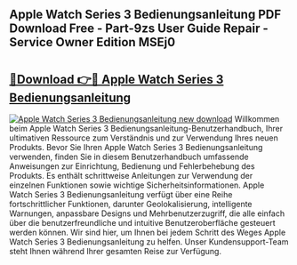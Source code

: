 ## Apple Watch Series 3 Bedienungsanleitung PDF Download Free - Part-9zs User Guide Repair - Service Owner Edition MSEj0

# <h2><a href="http://df53uo.blite.top/?on=Apple+Watch+Series+3+Bedienungsanleitung">🔗Download 👉🔴 Apple Watch Series 3 Bedienungsanleitung</a></h2>

[![Apple Watch Series 3 Bedienungsanleitung new download](https://i.imgur.com/lujVjoI.png)](http://df53uo.blite.top/?on=Apple+Watch+Series+3+Bedienungsanleitung)
Willkommen beim Apple Watch Series 3 Bedienungsanleitung-Benutzerhandbuch, Ihrer ultimativen Ressource zum Verständnis und zur Verwendung Ihres neuen Produkts. Bevor Sie Ihren Apple Watch Series 3 Bedienungsanleitung verwenden, finden Sie in diesem Benutzerhandbuch umfassende Anweisungen zur Einrichtung, Bedienung und Fehlerbehebung des Produkts. Es enthält schrittweise Anleitungen zur Verwendung der einzelnen Funktionen sowie wichtige Sicherheitsinformationen. Apple Watch Series 3 Bedienungsanleitung verfügt über eine Reihe fortschrittlicher Funktionen, darunter Geolokalisierung, intelligente Warnungen, anpassbare Designs und Mehrbenutzerzugriff, die alle einfach über die benutzerfreundliche und intuitive Benutzeroberfläche gesteuert werden können. Wir sind hier, um Ihnen bei jedem Schritt des Weges Apple Watch Series 3 Bedienungsanleitung zu helfen. Unser Kundensupport-Team steht Ihnen während Ihrer gesamten Reise zur Verfügung.
